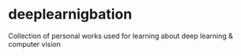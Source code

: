# deeplearnigbation
Collection of personal works used for learning about deep learning &amp; computer vision
